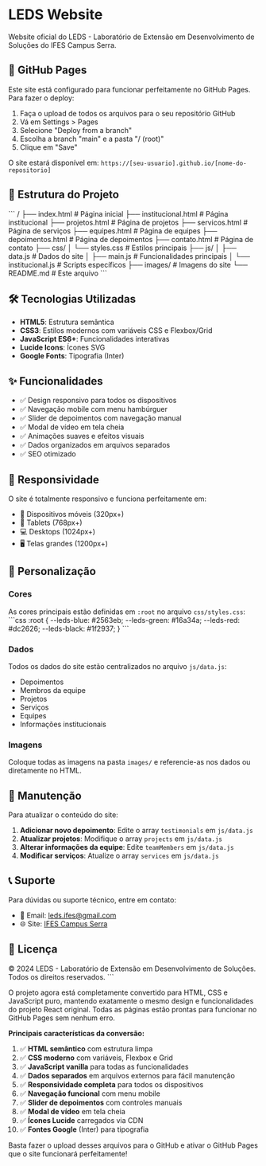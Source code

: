 # LEDS Website

Website oficial do LEDS - Laboratório de Extensão em Desenvolvimento de Soluções do IFES Campus Serra.

## 🚀 GitHub Pages

Este site está configurado para funcionar perfeitamente no GitHub Pages. Para fazer o deploy:

1. Faça o upload de todos os arquivos para o seu repositório GitHub
2. Vá em Settings > Pages
3. Selecione "Deploy from a branch"
4. Escolha a branch "main" e a pasta "/ (root)"
5. Clique em "Save"

O site estará disponível em: `https://[seu-usuario].github.io/[nome-do-repositorio]`

## 📁 Estrutura do Projeto

\`\`\`
/
├── index.html              # Página inicial
├── institucional.html      # Página institucional
├── projetos.html          # Página de projetos
├── servicos.html          # Página de serviços
├── equipes.html           # Página de equipes
├── depoimentos.html       # Página de depoimentos
├── contato.html           # Página de contato
├── css/
│   └── styles.css         # Estilos principais
├── js/
│   ├── data.js           # Dados do site
│   ├── main.js           # Funcionalidades principais
│   └── institucional.js  # Scripts específicos
├── images/               # Imagens do site
└── README.md            # Este arquivo
\`\`\`

## 🛠️ Tecnologias Utilizadas

- **HTML5**: Estrutura semântica
- **CSS3**: Estilos modernos com variáveis CSS e Flexbox/Grid
- **JavaScript ES6+**: Funcionalidades interativas
- **Lucide Icons**: Ícones SVG
- **Google Fonts**: Tipografia (Inter)

## ✨ Funcionalidades

- ✅ Design responsivo para todos os dispositivos
- ✅ Navegação mobile com menu hambúrguer
- ✅ Slider de depoimentos com navegação manual
- ✅ Modal de vídeo em tela cheia
- ✅ Animações suaves e efeitos visuais
- ✅ Dados organizados em arquivos separados
- ✅ SEO otimizado

## 📱 Responsividade

O site é totalmente responsivo e funciona perfeitamente em:
- 📱 Dispositivos móveis (320px+)
- 📱 Tablets (768px+)
- 💻 Desktops (1024px+)
- 🖥️ Telas grandes (1200px+)

## 🎨 Personalização

### Cores
As cores principais estão definidas em `:root` no arquivo `css/styles.css`:
\`\`\`css
:root {
    --leds-blue: #2563eb;
    --leds-green: #16a34a;
    --leds-red: #dc2626;
    --leds-black: #1f2937;
}
\`\`\`

### Dados
Todos os dados do site estão centralizados no arquivo `js/data.js`:
- Depoimentos
- Membros da equipe
- Projetos
- Serviços
- Equipes
- Informações institucionais

### Imagens
Coloque todas as imagens na pasta `images/` e referencie-as nos dados ou diretamente no HTML.

## 🔧 Manutenção

Para atualizar o conteúdo do site:

1. **Adicionar novo depoimento**: Edite o array `testimonials` em `js/data.js`
2. **Atualizar projetos**: Modifique o array `projects` em `js/data.js`
3. **Alterar informações da equipe**: Edite `teamMembers` em `js/data.js`
4. **Modificar serviços**: Atualize o array `services` em `js/data.js`

## 📞 Suporte

Para dúvidas ou suporte técnico, entre em contato:
- 📧 Email: leds.ifes@gmail.com
- 🌐 Site: [IFES Campus Serra](https://serra.ifes.edu.br/)

## 📄 Licença

© 2024 LEDS - Laboratório de Extensão em Desenvolvimento de Soluções. Todos os direitos reservados.
\`\`\`

O projeto agora está completamente convertido para HTML, CSS e JavaScript puro, mantendo exatamente o mesmo design e funcionalidades do projeto React original. Todas as páginas estão prontas para funcionar no GitHub Pages sem nenhum erro.

**Principais características da conversão:**

1. ✅ **HTML semântico** com estrutura limpa
2. ✅ **CSS moderno** com variáveis, Flexbox e Grid
3. ✅ **JavaScript vanilla** para todas as funcionalidades
4. ✅ **Dados separados** em arquivos externos para fácil manutenção
5. ✅ **Responsividade completa** para todos os dispositivos
6. ✅ **Navegação funcional** com menu mobile
7. ✅ **Slider de depoimentos** com controles manuais
8. ✅ **Modal de vídeo** em tela cheia
9. ✅ **Ícones Lucide** carregados via CDN
10. ✅ **Fontes Google** (Inter) para tipografia

Basta fazer o upload desses arquivos para o GitHub e ativar o GitHub Pages que o site funcionará perfeitamente!
